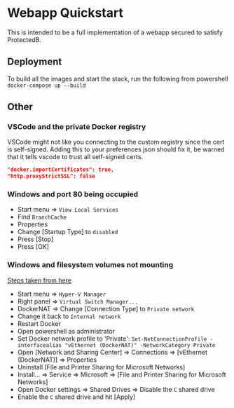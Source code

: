 # Webapp Quickstart

This is intended to be a full implementation of a webapp secured to satisfy ProtectedB.

## Deployment

To build all the images and start the stack, run the following from powershell
`docker-compose up --build`

## Other

### VSCode and the private Docker registry

VSCode might not like you connecting to the custom registry since the cert is self-signed.
Adding this to your preferences json should fix it, be warned that it tells vscode to trust all self-signed certs.

```json
"docker.importCertificates": true,
"http.proxyStrictSSL": false
```

### Windows and port 80 being occupied

- Start menu => `View Local Services`
- Find `BranchCache`
- Properties
- Change \[Startup Type\] to `disabled`
- Press \[Stop\]
- Press \[OK\]

### Windows and filesystem volumes not mounting

[Steps taken from here](https://stackoverflow.com/questions/42203488/settings-to-windows-firewall-to-allow-docker-for-windows-to-share-drive/46854772#46854772)

- Start menu => `Hyper-V Manager`
- Right panel => `Virtual Switch Manager...`
- DockerNAT => Change \[Connection Type\] to `Private network`
- Change it back to `Internal network`
- Restart Docker
- Open powershell as administrator
- Set Docker network profile to 'Private': `Set-NetConnectionProfile -interfacealias "vEthernet (DockerNAT)" -NetworkCategory Private`
- Open \[Network and Sharing Center\] => Connections => \[vEthernet \(DockerNAT\)\] => Properties
- Uninstall \[File and Printer Sharing for Microsoft Networks\]
- Install... => Service => Microsoft => \[File and Printer Sharing for Microsoft Networks\]
- Open Docker settings => Shared Drives => Disable the `C` shared drive
- Enable the `C` shared drive and hit \[Apply\]
